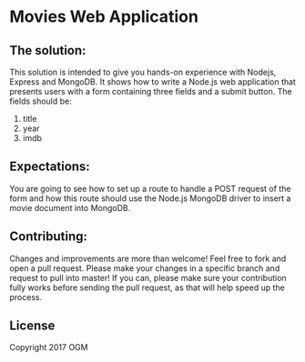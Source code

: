 # Movies Web Application

## The solution:
This solution is intended to give you hands-on experience with Nodejs, Express and MongoDB. It shows how to write a Node.js web application that presents users with a form containing three fields and a submit button. The fields should be:
1. title
2. year
3. imdb

## Expectations:
You are going to see how to set up a route to handle a POST request of the form and how this route should use the Node.js MongoDB driver to insert a movie document into MongoDB.

## Contributing:
Changes and improvements are more than welcome! Feel free to fork and open a pull request. Please make your changes in a specific branch and request to pull into master! If you can, please make sure your contribution fully works before sending the pull request, as that will help speed up the process.

## License
Copyright 2017 OGM
